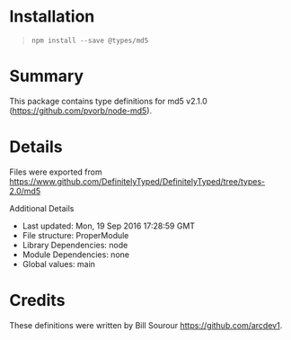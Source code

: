 # Installation
> `npm install --save @types/md5`

# Summary
This package contains type definitions for md5 v2.1.0 (https://github.com/pvorb/node-md5).

# Details
Files were exported from https://www.github.com/DefinitelyTyped/DefinitelyTyped/tree/types-2.0/md5

Additional Details
 * Last updated: Mon, 19 Sep 2016 17:28:59 GMT
 * File structure: ProperModule
 * Library Dependencies: node
 * Module Dependencies: none
 * Global values: main

# Credits
These definitions were written by Bill Sourour <https://github.com/arcdev1>.
